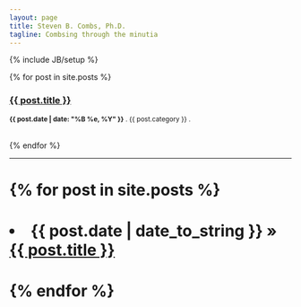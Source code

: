 ```yaml
---
layout: page
title: Steven B. Combs, Ph.D.
tagline: Combsing through the minutia
---
```

{% include JB/setup %}


{% for post in site.posts %}    
    <h3><a href="{{ post.url }}">{{ post.title }}</a></h3>
    <p><small><strong>{{ post.date | date: "%B %e, %Y" }}</strong> . {{ post.category }} . <a href="http://stevencombs.github.com{{ post.url }}"></a></small></p>            
{% endfor %}

---

# <ul class="posts">
#  {% for post in site.posts %}
#    <li><span>{{ post.date | date_to_string }}</span> &raquo; <a href="{{ BASE_PATH }}{{ post.url }}">{{ post.title }}</a></li>
#  {% endfor %}
# </ul>